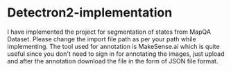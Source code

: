 # Detectron2-implementation

I have implemented the project for segmentation of states from MapQA Dataset. Please change the import file path as per your path while implementing. The tool used for annotation is MakeSense.ai which is quite useful since you don't need to sign in for annotating the images, just upload and after the annotation download the file in the form of JSON file format.
